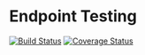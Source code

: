 # Endpoint Testing

[![Build Status](https://travis-ci.org/corycollier/endpoint-testing.svg?branch=master)](https://travis-ci.org/corycollier/endpoint-testing)
[![Coverage Status](https://coveralls.io/repos/github/corycollier/endpoint-testing/badge.svg)](https://coveralls.io/github/corycollier/endpoint-testing)